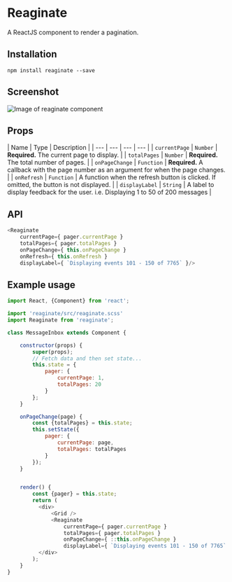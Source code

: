 # Reaginate

A ReactJS component to render a pagination.

## Installation

    npm install reaginate --save

## Screenshot

![Image of reaginate component](https://raw.githubusercontent.com/jamhall/reaginate/master/screenshot.png)

## Props

| Name | Type | Description |
| --- | --- | --- | --- |
| `currentPage` | `Number` | **Required.** The current page to display. |
| `totalPages` | `Number` | **Required.** The total number of pages. |
| `onPageChange` | `Function` | **Required.** A callback with the page number as an argument for when the page changes. |
| `onRefresh` | `Function` | A function when the refresh button is clicked. If omitted, the button is not displayed. |
| `displayLabel` | `String` | A label to display feedback for the user. i.e. Displaying 1 to 50 of 200 messages |

## API

```javascript
<Reaginate
    currentPage={ pager.currentPage }
    totalPages={ pager.totalPages }
    onPageChange={ this.onPageChange }
    onRefresh={ this.onRefresh }
    displayLabel={ `Displaying events 101 - 150 of 7765` }/>
```

## Example usage

```javascript
import React, {Component} from 'react';

import 'reaginate/src/reaginate.scss'
import Reaginate from 'reaginate';

class MessageInbox extends Component {

    constructor(props) {
        super(props);
        // Fetch data and then set state...
        this.state = {
            pager: {
                currentPage: 1,
                totalPages: 20
            }
        };
    }

    onPageChange(page) {
        const {totalPages} = this.state;
        this.setState({
            pager: {
                currentPage: page,
                totalPages: totalPages
            }
        });
    }


    render() {
        const {pager} = this.state;
        return (
          <div>
              <Grid />
              <Reaginate
                  currentPage={ pager.currentPage }
                  totalPages={ pager.totalPages }
                  onPageChange={ ::this.onPageChange }
                  displayLabel={ `Displaying events 101 - 150 of 7765` }/>
          </div>
        );
    }
}

```
